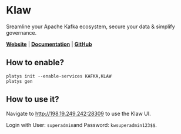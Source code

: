 # Klaw

Sreamline your Apache Kafka ecosystem, secure your data & simplify governance.

**[Website](https://www.klaw-project.io/)** | **[Documentation](https://www.klaw-project.io/docs/getstarted)** | **[GitHub](https://github.com/Aiven-Open/klaw)**

## How to enable?

```
platys init --enable-services KAFKA,KLAW
platys gen
```

## How to use it?

Navigate to <http://198.19.249.242:28309> to use the Klaw UI.

Login with User: `superadmin`and Password: `kwsuperadmin123$$`.
